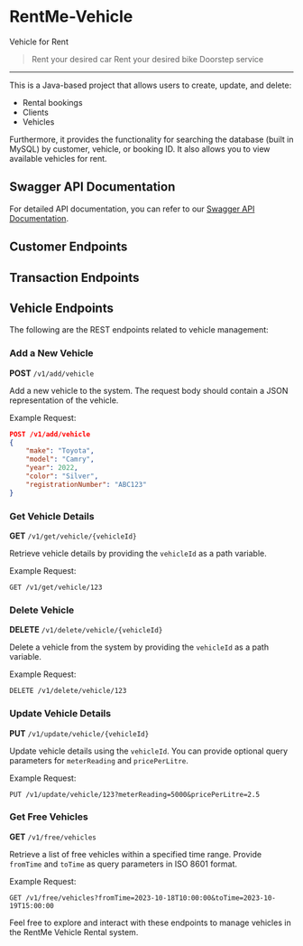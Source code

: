# RentMe-Vehicle

Vehicle for Rent
> Rent your desired car
> Rent your desired bike
> Doorstep service

----------------------------------------------

This is a Java-based project that allows users to create, update, and delete:

- Rental bookings
- Clients
- Vehicles

Furthermore, it provides the functionality for searching the database (built in MySQL) by customer, vehicle, or booking ID. It also allows you to view available vehicles for rent.

## Swagger API Documentation

For detailed API documentation, you can refer to our [Swagger API Documentation](https://petstore.swagger.io/).
## Customer Endpoints
## Transaction Endpoints

## Vehicle Endpoints

The following are the REST endpoints related to vehicle management:

### Add a New Vehicle

**POST** `/v1/add/vehicle`

Add a new vehicle to the system. The request body should contain a JSON representation of the vehicle.

Example Request:
```json
POST /v1/add/vehicle
{
    "make": "Toyota",
    "model": "Camry",
    "year": 2022,
    "color": "Silver",
    "registrationNumber": "ABC123"
}
```

### Get Vehicle Details

**GET** `/v1/get/vehicle/{vehicleId}`

Retrieve vehicle details by providing the `vehicleId` as a path variable.

Example Request:
```http
GET /v1/get/vehicle/123
```

### Delete Vehicle

**DELETE** `/v1/delete/vehicle/{vehicleId}`

Delete a vehicle from the system by providing the `vehicleId` as a path variable.

Example Request:
```http
DELETE /v1/delete/vehicle/123
```

### Update Vehicle Details

**PUT** `/v1/update/vehicle/{vehicleId}`

Update vehicle details using the `vehicleId`. You can provide optional query parameters for `meterReading` and `pricePerLitre`.

Example Request:
```http
PUT /v1/update/vehicle/123?meterReading=5000&pricePerLitre=2.5
```

### Get Free Vehicles

**GET** `/v1/free/vehicles`

Retrieve a list of free vehicles within a specified time range. Provide `fromTime` and `toTime` as query parameters in ISO 8601 format.

Example Request:
```http
GET /v1/free/vehicles?fromTime=2023-10-18T10:00:00&toTime=2023-10-19T15:00:00
```

Feel free to explore and interact with these endpoints to manage vehicles in the RentMe Vehicle Rental system.

